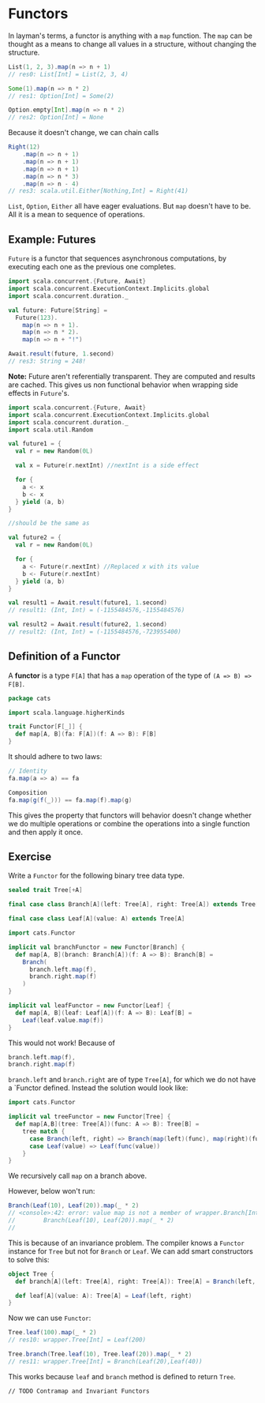 # Functors 

In layman's terms, a functor is anything with a `map` function. The `map` can be thought as a means to change all values in a structure, without changing the structure.

```scala
List(1, 2, 3).map(n => n + 1)
// res0: List[Int] = List(2, 3, 4)

Some(1).map(n => n * 2)
// res1: Option[Int] = Some(2)

Option.empty[Int].map(n => n * 2)
// res2: Option[Int] = None
```

Because it doesn't change, we can chain calls

```scala
Right(12)
    .map(n => n + 1)
    .map(n => n + 1)
    .map(n => n + 1)
    .map(n => n * 3)
    .map(n => n - 4)
// res3: scala.util.Either[Nothing,Int] = Right(41)
```

`List`, `Option`, `Either` all have eager evaluations. But `map` doesn't have to be. All it is a mean to sequence of operations.

## Example: Futures

`Future` is a functor that sequences asynchronous computations, by executing each one as the previous one completes.

```scala
import scala.concurrent.{Future, Await}
import scala.concurrent.ExecutionContext.Implicits.global
import scala.concurrent.duration._

val future: Future[String] =
  Future(123).
    map(n => n + 1).
    map(n => n * 2).
    map(n => n + "!")

Await.result(future, 1.second)
// res3: String = 248!
```

**Note:** Future aren't referentially transparent. They are computed and results are cached. This gives us non functional behavior when wrapping side effects in `Future`'s.

```scala
import scala.concurrent.{Future, Await}
import scala.concurrent.ExecutionContext.Implicits.global
import scala.concurrent.duration._
import scala.util.Random

val future1 = {
  val r = new Random(0L)

  val x = Future(r.nextInt) //nextInt is a side effect

  for {
    a <- x
    b <- x
  } yield (a, b)
}

//should be the same as

val future2 = {
  val r = new Random(0L)

  for {
    a <- Future(r.nextInt) //Replaced x with its value
    b <- Future(r.nextInt)
  } yield (a, b)
}

val result1 = Await.result(future1, 1.second)
// result1: (Int, Int) = (-1155484576,-1155484576)

val result2 = Await.result(future2, 1.second)
// result2: (Int, Int) = (-1155484576,-723955400)
```

## Definition of a Functor

A **functor** is a type `F[A]` that has a `map` operation of the type of `(A => B) => F[B]`.

```scala
package cats

import scala.language.higherKinds

trait Functor[F[_]] {
  def map[A, B](fa: F[A])(f: A => B): F[B]
}
```

It should adhere to two laws:

```scala
// Identity
fa.map(a => a) == fa

Composition
fa.map(g(f(_))) == fa.map(f).map(g)
```

This gives the property that functors will behavior doesn't change whether we do multiple operations or combine the operations into a single function and then apply it once.

## Exercise

Write a `Functor` for the following binary tree data type.

```scala
sealed trait Tree[+A]

final case class Branch[A](left: Tree[A], right: Tree[A]) extends Tree[A]

final case class Leaf[A](value: A) extends Tree[A]
```

```scala
import cats.Functor

implicit val branchFunctor = new Functor[Branch] {
  def map[A, B](branch: Branch[A])(f: A => B): Branch[B] = 
    Branch(
      branch.left.map(f),
      branch.right.map(f)
    )
}

implicit val leafFunctor = new Functor[Leaf] {
  def map[A, B](leaf: Leaf[A])(f: A => B): Leaf[B] = 
    Leaf(leaf.value.map(f))
}
```

This would not work! Because of

```scala
branch.left.map(f),
branch.right.map(f)
```

`branch.left` and `branch.right` are of type `Tree[A]`, for which we do not have a `Functor defined. Instead the solution would look like:

```scala
import cats.Functor

implicit val treeFunctor = new Functor[Tree] {
  def map[A,B](tree: Tree[A])(func: A => B): Tree[B] =
    tree match {
      case Branch(left, right) => Branch(map(left)(func), map(right)(func))
      case Leaf(value) => Leaf(func(value))
    }
}
```

We recursively call `map` on a branch above.

However, below won't run:

```scala
Branch(Leaf(10), Leaf(20)).map(_ * 2)
// <console>:42: error: value map is not a member of wrapper.Branch[Int]
//        Branch(Leaf(10), Leaf(20)).map(_ * 2)
//    
```

This is because of an invariance problem. The compiler knows a `Functor` instance for `Tree` but not for `Branch` or `Leaf`. We can add smart constructors to solve this:

```scala
object Tree {
  def branch[A](left: Tree[A], right: Tree[A]): Tree[A] = Branch(left, right)

  def leaf[A](value: A): Tree[A] = Leaf(left, right)
}
```

Now we can use `Functor`:

```scala
Tree.leaf(100).map(_ * 2)
// res10: wrapper.Tree[Int] = Leaf(200)

Tree.branch(Tree.leaf(10), Tree.leaf(20)).map(_ * 2)
// res11: wrapper.Tree[Int] = Branch(Leaf(20),Leaf(40))
```

This works because `leaf` and `branch` method is defined to return `Tree`.

```
// TODO Contramap and Invariant Functors
```